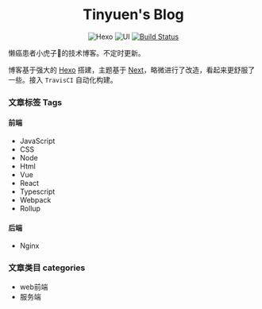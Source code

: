 <h1 align="center">Tinyuen's Blog</h1>

<div align="center">

![Hexo](https://img.shields.io/badge/Hexo-4.0.0-orange)
![UI](https://img.shields.io/badge/UI-Next-red)
[![Build Status](https://travis-ci.com/Tinyuen/tinyuen.github.io.svg?branch=master)](https://travis-ci.com/Tinyuen/tinyuen.github.io)

</div>

懒癌患者小虎子🐯的技术博客。不定时更新。

博客基于强大的 [Hexo](https://hexo.io) 搭建，主题基于 [Next](https://github.com/iissnan/hexo-theme-next)，略微进行了改造，看起来更舒服了一些。接入 `TravisCI` 自动化构建。


### 文章标签 Tags

#### 前端
- JavaScript
- CSS
- Node
- Html
- Vue
- React
- Typescript
- Webpack
- Rollup

#### 后端
- Nginx

### 文章类目 categories
- web前端
- 服务端

